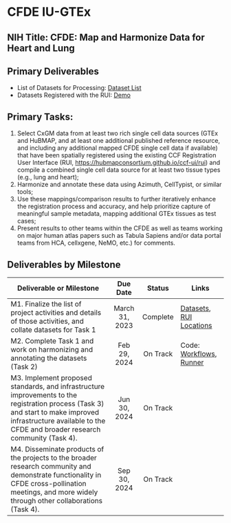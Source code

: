# CFDE IU-GTEx
## NIH Title: CFDE: Map and Harmonize Data for Heart and Lung

## Primary Deliverables

- List of Datasets for Processing: [Dataset List](https://docs.google.com/spreadsheets/d/1HyUCq8n2zOozOck_Nvrp0RNd1TL4iK9I0C5cb9DuHhY/edit#gid=2095065964)
- Datasets Registered with the RUI: [Demo](https://hubmapconsortium.github.io/hra-gtex-pilot2/ccf-eui.html)

## Primary Tasks:

1. Select CxGM data from at least two rich single cell data sources (GTEx and HuBMAP, and at least one additional published reference resource, and including any additional mapped CFDE single cell data if available) that have been spatially registered using the existing CCF Registration User Interface (RUI, https://hubmapconsortium.github.io/ccf-ui/rui) and compile a combined single cell data source for at least two tissue types (e.g., lung and heart);
2. Harmonize and annotate these data using Azimuth, CellTypist, or similar tools;
3. Use these mappings/comparison results to further iteratively enhance the registration process and accuracy, and help prioritize capture of meaningful sample metadata, mapping additional GTEx tissues as test cases;
4. Present results to other teams within the CFDE  as well as teams working on major human atlas papers such as Tabula Sapiens and/or data portal teams from HCA, cellxgene, NeMO, etc.) for comments.

## Deliverables by Milestone

| Deliverable or Milestone | Due Date | Status | Links
|---|:-:|:-:|---|
| M1. Finalize the list of project activities and details of those activities, and collate datasets for Task 1 | March 31, 2023 | Complete | [Datasets](https://docs.google.com/spreadsheets/d/1HyUCq8n2zOozOck_Nvrp0RNd1TL4iK9I0C5cb9DuHhY/edit#gid=2095065964), [RUI Locations](https://hubmapconsortium.github.io/hra-gtex-pilot2/ccf-eui.html) |
| M2. Complete Task 1 and work on harmonizing and annotating the datasets (Task 2) | Feb 29, 2024 | On Track | Code: [Workflows](https://github.com/hubmapconsortium/hra-workflows), [Runner](https://github.com/hubmapconsortium/hra-workflows) |
| M3. Implement proposed standards, and infrastructure improvements to the registration process (Task 3) and start to make improved infrastructure available to the CFDE and broader research community (Task 4). | Jun 30, 2024 | On Track | |
| M4. Disseminate products of the projects to the broader research community and demonstrate functionality in CFDE cross-pollination meetings, and more widely through other collaborations (Task 4). | Sep 30, 2024 | On Track | |
